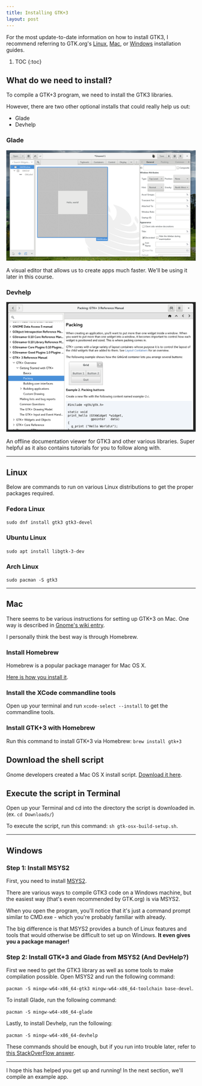 ```yaml
---
title: Installing GTK+3
layout: post
---
```


For the most update-to-date information on how to install GTK3, I recommend referring to GTK.org's [Linux](https://www.gtk.org/download/linux.php), [Mac](https://www.gtk.org/download/macos.php), or [Windows](https://www.gtk.org/download/windows.php) installation guides.

1. TOC
{:toc}

## What do we need to install?

To compile a GTK+3 program, we need to install the GTK3 libraries.

However, there are two other optional installs that could really help us out:

- Glade
- Devhelp

### Glade

![Glade Screenshot](/static/img/tutorials/gtk3/glade.png)

A visual editor that allows us to create apps much faster. We'll be using it later in this course.

### Devhelp

![Devhelp Screenshot](/static/img/tutorials/gtk3/devhelp.png)

An offline documentation viewer for GTK3 and other various libraries. Super helpful as it also contains tutorials for you to follow along with.

---

## Linux

Below are commands to run on various Linux distributions to get the proper packages required.

### Fedora Linux

`sudo dnf install gtk3 gtk3-devel`

### Ubuntu Linux

`sudo apt install libgtk-3-dev`

### Arch Linux

`sudo pacman -S gtk3`

---

## Mac

There seems to be various instructions for setting up GTK+3 on Mac. One way is described in [Gnome's wiki entry](https://wiki.gnome.org/Projects/GTK+/OSX/Building).

I personally think the best way is through Homebrew.

### Install Homebrew

Homebrew is a popular package manager for Mac OS X.

[Here is how you install it](https://brew.sh/).

### Install the XCode commandline tools

Open up your terminal and run `xcode-select --install` to get the commandline tools.

### Install GTK+3 with Homebrew

Run this command to install GTK+3 via Homebrew: `brew install gtk+3`


## Download the shell script

Gnome developers created a Mac OS X install script. [Download it here](https://gitlab.gnome.org/GNOME/gtk-osx/raw/master/gtk-osx-build-setup.sh).

## Execute the script in Terminal

Open up your Terminal and cd into the directory the script is downloaded in. (ex. `cd Downloads/`)

To execute the script, run this command: `sh gtk-osx-build-setup.sh`.

---

## Windows

### Step 1: Install MSYS2

First, you need to install [MSYS2](http://www.msys2.org/).

There are various ways to compile GTK3 code on a Windows machine, but the easiest way (that's even recommended by GTK.org) is via MSYS2.

When you open the program, you'll notice that it's just a command prompt similar to CMD.exe - which you're probably familiar with already.

The big difference is that MSYS2 provides a bunch of Linux features and tools that would otherwise be difficult to set up on Windows. **It even gives you a package manager!**

### Step 2: Install GTK+3 and Glade from MSYS2 (And DevHelp?)

First we need to get the GTK3 library as well as some tools to make compilation possible. Open MSYS2 and run the following command:

`pacman -S mingw-w64-x86_64-gtk3 mingw-w64-x86_64-toolchain base-devel`.

To install Glade, run the following command:

`pacman -S mingw-w64-x86_64-glade`

Lastly, to install Devhelp, run the following:

`pacman -S mingw-w64-x86_64-devhelp`

These commands should be enough, but if you run into trouble later, refer to [this StackOverFlow answer](https://stackoverflow.com/questions/20098862/how-to-install-gtk-on-osx-for-use-with-g-gcc-compiler).

---

I hope this has helped you get up and running! In the next section, we'll compile an example app.
